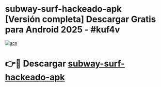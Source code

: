 # subway-surf-hackeado-apk  [Versión completa] Descargar Gratis para Android 2025 - #kuf4v

[![acn](https://github.com/user-attachments/assets/0f9c940e-d8b0-45ae-aac7-cd30a18b3e1c)](https://apps.freeplayer.one?title=subway-surf-hackeado-apk&ref=9F)

# 👉🔴 Descargar [subway-surf-hackeado-apk](https://apps.freeplayer.one?title=subway-surf-hackeado-apk&ref=9F)